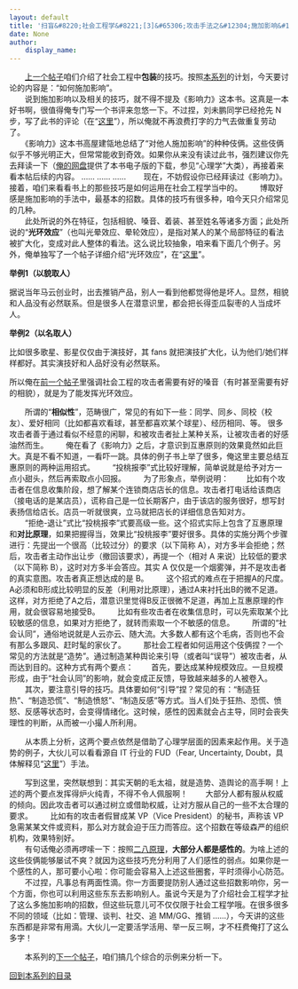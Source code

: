 ```yaml
---
layout: default
title: '扫盲&#8220;社会工程学&#8221;[3]&#65306;攻击手法之&#12304;施加影响&#12305;'
date: None
author:
    display_name: 
---
```


　　[上一个帖子](https://program-think.blogspot.com/2009/05/social-engineering-2-pretend.html)咱们介绍了社会工程中**包装**的技巧。按照[本系列](https://program-think.blogspot.com/2009/05/social-engineering-0-overview.html)的计划，今天要讨论的内容是：“如何施加影响”。  
　　说到施加影响以及相关的技巧，就不得不提及《影响力》这本书。这真是一本好书啊，很值得俺专门写一个书评来忽悠一下。不过捏，刘未鹏同学已经抢先 N 步，写了此书的评论（在“[这里](http://blog.csdn.net/pongba/archive/2007/06/22/1662148.aspx)”），所以俺就不再浪费打字的力气去做重复劳动了。  
　　《影响力》这本书高屋建瓴地总结了“对他人施加影响”的种种伎俩。这些伎俩似乎不够光明正大，但常常能收到奇效。如果你从来没有读过此书，强烈建议你先去拜读一下（[俺的网盘](https://github.com/programthink/books)提供了本书电子版的下载，参见“心理学”大类），再接着来看本帖后续的内容。 ...... ...... ...... 　　现在，不妨假设你已经拜读过《影响力》。接着，咱们来看看书上的那些技巧是如何运用在社会工程学当中的。 　　博取好感是施加影响的手法中，最基本的招数。具体的技巧有很多种，咱今天只介绍常见的几种。  
　　此处所说的外在特征，包括相貌、嗓音、着装、甚至姓名等诸多方面；此处所说的“**光环效应**”（也叫光晕效应、晕轮效应），是指对某人的某个局部特征的看法被扩大化，变成对此人整体的看法。这么说比较抽象，咱来看下面几个例子。另外，俺单独写了一个帖子详细介绍“光环效应”，在“[这里](https://program-think.blogspot.com/2009/05/halo-effect.html)”。

**举例1（以貌取人）**

据说当年马云创业时，出去推销产品，别人一看到他都觉得他是坏人。显然，相貌和人品没有必然联系。但是很多人在潜意识里，都会把长得歪瓜裂枣的人当成坏人。

**举例2（以名取人）**

比如很多歌星、影星仅仅由于演技好，其 fans 就把演技扩大化，认为他们/她们样样都好。其实演技好和人品好没有必然联系。

所以俺在[前一个帖子](https://program-think.blogspot.com/2009/05/social-engineering-2-pretend.html)里强调社会工程的攻击者需要有好的嗓音（有时甚至需要有好的相貌），就是为了能发挥光环效应。

  
　　所谓的“**相似性**”，范畴很广，常见的有如下一些：同学、同乡、同校（校友）、爱好相同（比如都喜欢看球，甚至都喜欢某个球星）、经历相同、等。 很多攻击者善于通过看似不经意的闲聊，和被攻击者扯上某种关系，让被攻击者的好感油然而生。 　　俺在看了《影响力》之后，才意识到互惠原则的效果竟然如此巨大。真是不看不知道，一看吓一跳。具体的例子书上举了很多，俺这里主要总结互惠原则的两种运用招式。 　　“投桃报李”式比较好理解，简单说就是给予对方一点小甜头，然后再索取点小回报。 　　为了形象点，举例说明： 　　比如有个攻击者在信息收集阶段，想了解某个连锁商店店长的信息。攻击者打电话给该商店（接电话的是某店员），谎称自己是一位长期客户，由于该店的服务很好，想写封表扬信给店长。店员一听就很爽，立马就把店长的详细信息告知对方。  
　　“拒绝-退让”式比“投桃报李”式要高级一些。这个招式实际上包含了互惠原理和**对比原理**，如果把握得当，效果比“投桃报李”要好很多。具体的实施分两个步骤进行：先提出一个很高（比较过分）的要求（以下简称 A），对方多半会拒绝；然后，攻击者主动作出让步（撤回该要求），再提一个（相对 A 来说）比较低的要求（以下简称 B），这时对方多半会答应。其实 A 仅仅是一个烟雾弹，并不是攻击者的真实意图。攻击者真正想达成的是 B。 　　这个招式的难点在于把握A的尺度。A必须和B形成比较明显的反差（利用对比原理），通过A来衬托出B的微不足道。这样，对方拒绝了A之后，潜意识里觉得B反正很微不足道，再加上互惠原理的作用，就会很容易地接受B。 　　比如有些攻击者在收集信息时，可以先索取某个比较敏感的信息，如果对方拒绝了，就转而索取一个不敏感的信息。 　　所谓的“社会认同”，通俗地说就是人云亦云、随大流。大多数人都有这个毛病，否则也不会有那么多跟风、赶时髦的家伙了。 　　那社会工程者如何运用这个伎俩捏？一个常见的方法就是“造势”。通过制造某种舆论来引导（或者叫“误导”）被攻击者，从而达到目的。这种方式有两个要点： 　　首先，要达成某种规模效应。一旦规模形成，由于“社会认同”的影响，就会变成正反馈，导致越来越多的人被卷入。 　　其次，要注意引导的技巧。具体要如何“引导”捏？常见的有：“制造狂热”、“制造恐慌”、“制造愤怒”、“制造反感”等方式。当人们处于狂热、恐慌、愤怒、反感等状态时，会变得情绪化。这时候，感性的因素就会占主导，同时会丧失理性的判断，从而被一小撮人所利用。

　　从本质上分析，这两个要点依然是借助了心理学层面的因素来起作用。关于造势的例子，大伙儿可以看看源自 IT 行业的 FUD（Fear, Uncertainty, Doubt，具体解释见“[这里](https://zh.wikipedia.org/wiki/FUD)”）手法。

　　写到这里，突然联想到：其实天朝的毛太祖，就是造势、造舆论的高手啊！上述的两个要点发挥得炉火纯青，不得不令人佩服啊！ 　　大部分人都有服从权威的倾向。因此攻击者可以通过树立或借助权威，让对方服从自己的一些不太合理的要求。 　　比如有的攻击者假冒成某 VP（Vice President）的秘书，声称该 VP 急需某某文件或资料，那么对方就会迫于压力而答应。这个招数在等级森严的组织机构，效果特别好。  
　　有句话俺必须再啰嗦一下：按照[二八原理](https://program-think.blogspot.com/2009/02/80-20-principle-0-overview.html)，**大部分人都是感性的**。为啥上述的这些伎俩能够屡试不爽？就因为这些技巧充分利用了人们感性的弱点。如果你是一个感性的人，那可要小心啦：你可能会容易入上述这些圈套，平时须得小心防范。 　　不过捏，凡事总有两面性滴。你一方面要提防别人通过这些招数影响你，另一个方面，你也可以利用这些东东去影响别人。虽说今天是为了介绍社会工程学才扯了这么多施加影响的招数，但这些玩意儿可不仅仅限于社会工程学哦。在很多很多不同的领域（比如：管理、谈判、社交、追 MM/GG、推销 ......），今天讲的这些东西都是非常有用滴。大伙儿一定要活学活用、举一反三啊，才不枉费俺打了这么多字！

　　本系列的[下一个帖子](https://program-think.blogspot.com/2009/06/social-engineering-4-example.html)，咱们搞几个综合的示例来分析一下。

[回到本系列的目录](https://program-think.blogspot.com/2009/05/social-engineering-0-overview.html#index)

